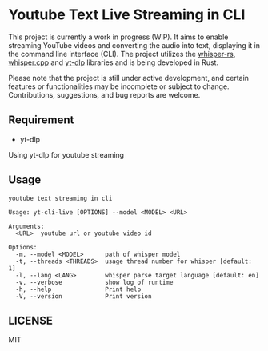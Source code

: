 # Youtube Text Live Streaming in CLI

This project is currently a work in progress (WIP). It aims to enable streaming YouTube videos and converting the audio into text, displaying it in the command line interface (CLI). The project utilizes the [whisper-rs](https://github.com/tazz4843/whisper-rs), [whisper.cpp](https://github.com/ggerganov/whisper.cpp) and [yt-dlp](https://github.com/yt-dlp/yt-dlp) libraries and is being developed in Rust.

Please note that the project is still under active development, and certain features or functionalities may be incomplete or subject to change. Contributions, suggestions, and bug reports are welcome.

## Requirement

- yt-dlp

Using yt-dlp for youtube streaming

## Usage

```text
youtube text streaming in cli

Usage: yt-cli-live [OPTIONS] --model <MODEL> <URL>

Arguments:
  <URL>  youtube url or youtube video id

Options:
  -m, --model <MODEL>      path of whisper model
  -t, --threads <THREADS>  usage thread number for whisper [default: 1]
  -l, --lang <LANG>        whisper parse target language [default: en]
  -v, --verbose            show log of runtime
  -h, --help               Print help
  -V, --version            Print version
```

## LICENSE

MIT

